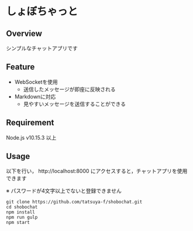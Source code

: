 
# しょぼちゃっと

## Overview
シンプルなチャットアプリです

## Feature
- WebSocketを使用
    - 送信したメッセージが即座に反映される
- Markdownに対応
    - 見やすいメッセージを送信することができる

## Requirement
Node.js v10.15.3 以上

## Usage
以下を行い， http://localhost:8000 にアクセスすると，チャットアプリを使用できます

※ パスワードが4文字以上でないと登録できません
```
git clone https://github.com/tatsuya-f/shobochat.git
cd shobochat
npm install
npm run gulp
npm start
```
